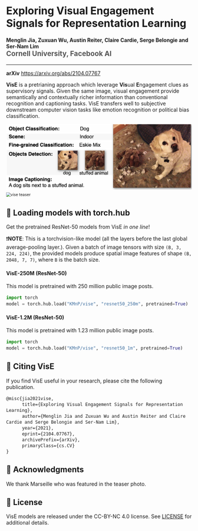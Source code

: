 Exploring Visual Engagement Signals for Representation Learning
================================================================

<h4>
Menglin Jia, Zuxuan Wu, Austin Reiter, Claire Cardie, Serge Belongie and Ser-Nam Lim
</br>
<span style="font-size: 14pt; color: #555555">
Cornell University, Facebook AI
</span>
</h4>
<hr>

**arXiv** https://arxiv.org/abs/2104.07767

**VisE** is a pretrianing approach which leverage **Vis**ual **E**ngagement clues as supervisory signals. Given the same image, visual engagement provide semantically and contextually richer information than conventional recognition and captioning tasks.  VisE transfers well to subjective downstream computer vision tasks like emotion recognition or political bias classification.



<img src="images/teaser.png" alt="common supervisory signals" style="zoom:60%;" />

<img src="images/teaser.gif" alt="vise teaser" style="zoom:75%;" />



## 💬 Loading models with torch.hub

Get the pretrained ResNet-50 models from VisE *in one line*!  

:exclamation:**NOTE**: This is a torchvision-like model (all the layers before the last global average-pooling layer.). Given a batch of image tensors with size ``(B, 3, 224, 224)``, the provided models produce spatial image features of shape ``(B, 2048, 7, 7)``, where ``B``  is the batch size.

#### VisE-250M (ResNet-50)

This model is pretrained with 250 million public image posts.

```python
import torch
model = torch.hub.load("KMnP/vise", "resnet50_250m", pretrained=True)
```

#### VisE-1.2M (ResNet-50)

This model is pretrained with 1.23 million public image posts.

```python
import torch
model = torch.hub.load("KMnP/vise", "resnet50_1m", pretrained=True)
```



## 💬 Citing VisE

If you find VisE useful in your research, please cite the following publication.

```
@misc{jia2021vise,
      title={Exploring Visual Engagement Signals for Representation Learning}, 
      author={Menglin Jia and Zuxuan Wu and Austin Reiter and Claire Cardie and Serge Belongie and Ser-Nam Lim},
      year={2021},
      eprint={2104.07767},
      archivePrefix={arXiv},
      primaryClass={cs.CV}
}
```

## 💬 Acknowledgments

We thank Marseille who was featured in the teaser photo. 

## 💬 License

VisE models are released under the CC-BY-NC 4.0 license. See [LICENSE](https://github.com/KMnP/vise/blob/master/LICENSE) for additional details.